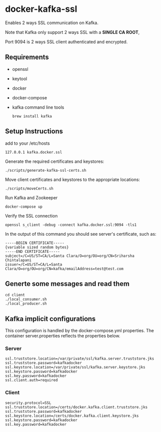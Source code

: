 # docker-kafka-ssl

Enables 2 ways SSL communication on Kafka.

Note that Kafka only support 2 ways SSL with a **SINGLE CA ROOT**,

Port 9094 is 2 ways SSL client authenticated and encrypted.

## Requirements

* openssl
* keytool
* docker
* docker-compose
* kafka command line tools
  
      brew install kafka

## Setup Instructions

add to your /etc/hosts

    127.0.0.1 kafka.docker.ssl

Generate the required certificates and keystores:

    ./scripts/generate-kafka-ssl-certs.sh
    
Move client certificates and keystores to the appropriate locations:

    ./scripts/moveCerts.sh
    
Run Kafka and Zookeeper

    docker-compose up

Verify the SSL connection

    openssl s_client -debug -connect kafka.docker.ssl:9094 -tls1

In the output of this command you should see server's certificate, such as:

```
-----BEGIN CERTIFICATE-----
{variable sized random bytes}
-----END CERTIFICATE-----
subject=/C=US/ST=CA/L=Santa Clara/O=org/OU=org/CN=Sriharsha Chintalapani
issuer=/C=US/ST=CA/L=Santa Clara/O=org/OU=org/CN=kafka/emailAddress=test@test.com
```

## Generte some messages and read them
    
```
cd client
./local_consumer.sh
./local_producer.sh
```


## Kafka implicit configurations
This configuration is handled by the docker-compose.yml properties.
The container server.properties reflects the properties below.

### Server

```
ssl.truststore.location=/var/private/ssl/kafka.server.truststore.jks
ssl.truststore.password=kafkadocker
ssl.keystore.location=/var/private/ssl/kafka.server.keystore.jks
ssl.keystore.password=kafkadocker
ssl.key.password=kafkadocker
ssl.client.auth=required
```

### Client

```
security.protocol=SSL
ssl.truststore.location=/certs/docker.kafka.client.truststore.jks
ssl.truststore.password=kafkadocker
ssl.keystore.location=/certs/docker.kafka.client.keystore.jks
ssl.keystore.password=kafkadocker
ssl.key.password=kafkadocker
```

